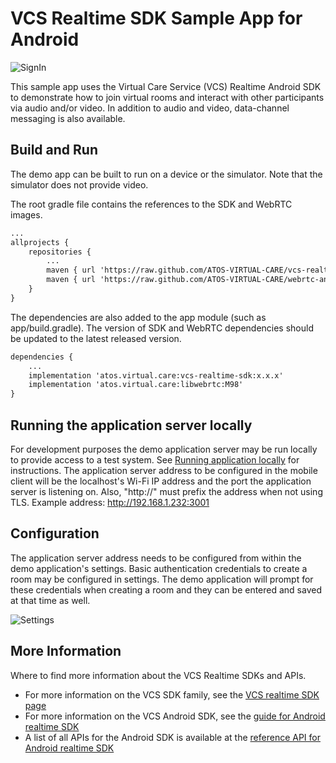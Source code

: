 # VCS Realtime SDK Sample App for Android
![SignIn](https://user-images.githubusercontent.com/4389724/130239263-c3e598be-6d57-464a-b59d-bf02bd297ff7.png)

This sample app uses the Virtual Care Service (VCS) Realtime Android SDK to demonstrate how to join virtual rooms and interact with other participants via audio and/or video. In addition to audio and video, data-channel messaging is also available.
## Build and Run

The demo app can be built to run on a device or the simulator. Note that the simulator does not provide video.

The root gradle file contains the references to the SDK and WebRTC images.
```xml
...
allprojects {
    repositories {
        ...
        maven { url 'https://raw.github.com/ATOS-VIRTUAL-CARE/vcs-realtime-sdk-android/repo/' }
        maven { url 'https://raw.github.com/ATOS-VIRTUAL-CARE/webrtc-android/repo/' 
    }
}
```

The dependencies are also added to the app module (such as app/build.gradle). The version of SDK and WebRTC dependencies should be updated to the latest released version.
```xml
dependencies {
    ...
    implementation 'atos.virtual.care:vcs-realtime-sdk:x.x.x'
    implementation 'atos.virtual.care:libwebrtc:M98'
}
```

## Running the application server locally

For development purposes the demo application server may be run locally to provide access to a test system. See [Running application locally](https://github.com/ATOS-VIRTUAL-CARE/vcs-realtime-sdk-web-demo#running-application-locally) for instructions. The application server address to be configured in the mobile client will be the localhost's Wi-Fi IP address and the port the application server is listening on. Also, "http://" must prefix the address when not using TLS.
Example address: http://192.168.1.232:3001

## Configuration

The application server address needs to be configured from within the demo application's settings. Basic authentication credentials to create a room may be configured in settings. The demo application will prompt for these credentials when creating a room and they can be entered and saved at that time as well.

![Settings](https://user-images.githubusercontent.com/4389724/130242609-d993f59b-8115-4343-a21d-4d56b9508f97.png)

## More Information

Where to find more information about the VCS Realtime SDKs and APIs.

* For more information on the VCS SDK family, see the [VCS realtime SDK page](https://sdk.virtualcareservices.net/)
* For more information on the VCS Android SDK, see the [guide for Android realtime SDK](https://sdk.virtualcareservices.net/sdks/android)
* A list of all APIs for the Android SDK is available at the [reference API for Android realtime SDK](https://sdk.virtualcareservices.net/reference/android)
